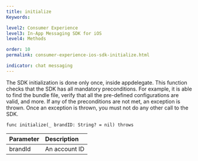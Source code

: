 ```yaml
---
title: initialize
Keywords:

level2: Consumer Experience
level3: In-App Messaging SDK for iOS
level4: Methods

order: 10
permalink: consumer-experience-ios-sdk-initialize.html

indicator: chat messaging
---
```


The SDK initialization is done only once, inside appdelegate. This function checks that the SDK has all mandatory preconditions. For example, it is able to find the bundle file, verify that all the pre-defined configurations are valid, and more. If any of the preconditions are not met, an exception is thrown. Once an exception is thrown, you must not do any other call to the SDK. 

`func initialize(_ brandID: String? = nil) throws`

| Parameter | Description |
| :--- | :--- |
| brandId | An account ID |
